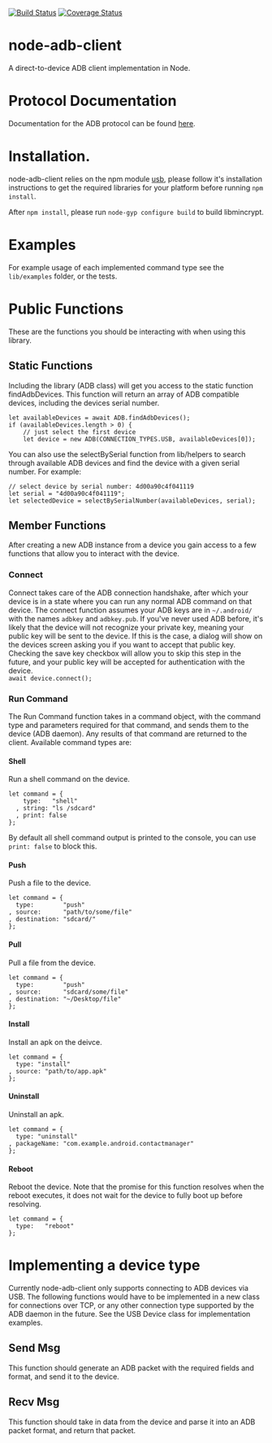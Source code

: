 [![Build Status](https://travis-ci.org/appium/node-adb-client.svg)](https://travis-ci.org/appium/node-adb-client)
[![Coverage Status](https://coveralls.io/repos/github/appium/node-adb-client/badge.svg?branch=master)](https://coveralls.io/github/appium/node-adb-client?branch=master)

# node-adb-client
A direct-to-device ADB client implementation in Node.

# Protocol Documentation
Documentation for the ADB protocol can be found [here](https://github.com/cstyan/adbDocumentation).

# Installation.
node-adb-client relies on the npm module [usb](https://www.npmjs.com/package/usb),
please follow it's installation instructions to get the required libraries for your
platform before running `npm install`.

After `npm install`, please run `node-gyp configure build` to build libmincrypt.

# Examples
For example usage of each implemented command type see the `lib/examples` folder,
or the tests.

# Public Functions
These are the functions you should be interacting with when using this library.

## Static Functions
Including the library (ADB class) will get you access to the static function 
findAdbDevices. This function will return an array of ADB compatible devices, 
including the devices serial number.
```  
let availableDevices = await ADB.findAdbDevices();
if (availableDevices.length > 0) {
    // just select the first device
    let device = new ADB(CONNECTION_TYPES.USB, availableDevices[0]);
```

You can also use the selectBySerial function from lib/helpers to search through 
available ADB devices and find the device with a given serial number. For example:  
```
// select device by serial number: 4d00a90c4f041119
let serial = "4d00a90c4f041119";
let selectedDevice = selectBySerialNumber(availableDevices, serial);
```

## Member Functions
After creating a new ADB instance from a device you gain access to a few functions
that allow you to interact with the device.

### Connect
Connect takes care of the ADB connection handshake, after which your device is in
a state where you can run any normal ADB command on that device. The connect function
assumes your ADB keys are in `~/.android/` with the names `adbkey` and `adbkey.pub`.
If you've never used ADB before, it's likely that the device will not recognize 
your private key, meaning your public key will be sent to the device. If this is 
the case, a dialog will show on the devices screen asking you if you want to accept
that public key. Checking the save key checkbox will allow you to skip this step
in the future, and your public key will be accepted for authentication with the
device.  
`await device.connect();`  

### Run Command
The Run Command function takes in a command object, with the command type and 
parameters required for that command, and sends them to the device (ADB daemon).
Any results of that command are returned to the client. Available command types
are:  

#### Shell
Run a shell command on the device.  
```
let command = {
    type:   "shell"
  , string: "ls /sdcard"
  , print: false
};
```
By default all shell command output is printed to the console, you can use 
`print: false` to block this.

#### Push
Push a file to the device.  
```
let command = {
  type:        "push"
, source:      "path/to/some/file"
, destination: "sdcard/"
};
```

#### Pull
Pull a file from the device.
```  
let command = {
  type:        "push"
, source:      "sdcard/some/file"
, destination: "~/Desktop/file"
};
```

#### Install
Install an apk on the deivce.  
```
let command = {
  type: "install"
, source: "path/to/app.apk"
};
```

#### Uninstall
Uninstall an apk.  
```
let command = {
  type: "uninstall"
, packageName: "com.example.android.contactmanager"
};
```

#### Reboot
Reboot the device. Note that the promise for this function resolves when the reboot
executes, it does not wait for the device to fully boot up before resolving.  
```
let command = {
  type:   "reboot"
};
```

# Implementing a device type
Currently node-adb-client only supports connecting to ADB devices via USB. The following
functions would have to be implemented in a new class for connections over TCP, or
any other connection type supported by the ADB daemon in the future. See the USB
Device class for implementation examples.

## Send Msg
This function should generate an ADB packet with the required fields and format,
and send it to the device.

## Recv Msg
This function should take in data from the device and parse it into an ADB packet
format, and return that packet.